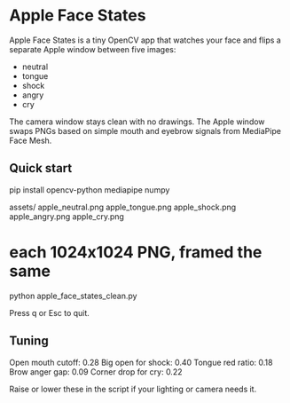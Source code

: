 # Apple Face States

Apple Face States is a tiny OpenCV app that watches your face and flips a separate Apple window between five images:

- neutral
- tongue
- shock
- angry
- cry

The camera window stays clean with no drawings. The Apple window swaps PNGs based on simple mouth and eyebrow signals from MediaPipe Face Mesh.

## Quick start
pip install opencv-python mediapipe numpy

assets/
  apple_neutral.png
  apple_tongue.png
  apple_shock.png
  apple_angry.png
  apple_cry.png
# each 1024x1024 PNG, framed the same

python apple_face_states_clean.py

Press q or Esc to quit.

## Tuning
Open mouth cutoff: 0.28
Big open for shock: 0.40
Tongue red ratio: 0.18
Brow anger gap: 0.09
Corner drop for cry: 0.22

Raise or lower these in the script if your lighting or camera needs it.

